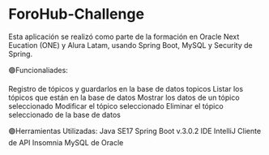# ForoHub-Challenge

Esta aplicación se realizó como parte de la formación en Oracle Next Eucation (ONE) y Alura Latam, usando Spring Boot, MySQL y Security de Spring.

🟣Funcionaliades:

Registro de tópicos y guardarlos en la base de datos topicos
Listar los tópicos que están en la base de datos
Mostrar los datos de un tópico seleccionado
Modificar el tópico seleccionado
Eliminar el tópico seleccionado de la base de datos

🟣Herramientas Utilizadas:
Java SE17
Spring Boot v.3.0.2
IDE IntelliJ
Cliente de API Insomnia
MySQL de Oracle
